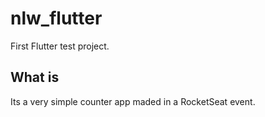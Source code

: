 # nlw_flutter

First Flutter test project.


## What is

Its a very simple counter app maded in a RocketSeat event.

